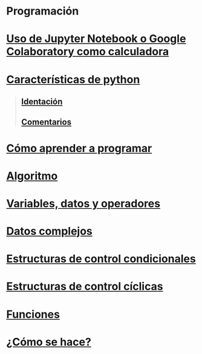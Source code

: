 # Programación
# [Uso de Jupyter Notebook o Google Colaboratory como calculadora](https://github.com/css-umar/Programacion/wiki/Uso-de-Jupyter-Notebook-o-Google-Colaboratory-como-calculadora)
# [Características de python](https://github.com/css-umar/Programaci-n/wiki/Caracter%C3%ADsticas-de-Python)
> ## [Identación](https://github.com/css-umar/Programaci-n/wiki/Identaci%C3%B3n)
> ## [Comentarios](https://github.com/css-umar/Programaci-n/wiki/Comentarios)
# [Cómo aprender a programar](https://github.com/css-umar/Programaci-n/wiki/C%C3%B3mo-aprender-a-programar)
# [Algoritmo](https://github.com/css-umar/Programaci-n/wiki/Algoritmo)
# [Variables, datos y operadores](https://github.com/css-umar/Programaci-n/wiki/Variables,-datos-y-operadores)
# [Datos complejos](https://github.com/css-umar/Programaci-n/wiki/Datos-complejos)
# [Estructuras de control condicionales](https://github.com/css-umar/Programaci-n/wiki/Estructuras-de-control-condicionales)
# [Estructuras de control cíclicas](https://github.com/css-umar/Programaci-n/wiki/Estructuras-de-control-c%C3%ADclicas)
# [Funciones](https://github.com/css-umar/Programaci-n/wiki/Funciones)
# [¿Cómo se hace?](https://github.com/css-umar/Programaci-n/wiki/%C2%BFC%C3%B3mo-se-hace%3F)
